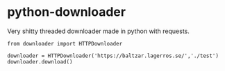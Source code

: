 # python-downloader
Very shitty threaded downloader made in python with requests.

```
from downloader import HTTPDownloader

downloader = HTTPDownloader('https://baltzar.lagerros.se/','./test')
downloader.download()
```
